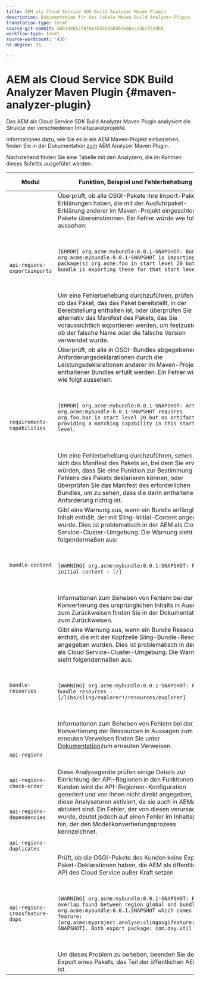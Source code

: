 ```yaml
---
title: AEM als Cloud Service SDK Build Analyzer Maven Plugin
description: Dokumentation für das lokale Maven Build Analyzer-Plugin
translation-type: tm+mt
source-git-commit: abb43865278f884555d1bb963686ccc561f319b5
workflow-type: tm+mt
source-wordcount: '436'
ht-degree: 3%

---
```



# AEM als Cloud Service SDK Build Analyzer Maven Plugin {#maven-analyzer-plugin}

Das AEM als Cloud Service SDK Build Analyzer Maven Plugin analysiert die Struktur der verschiedenen Inhaltspaketprojekte.

Informationen dazu, wie Sie es in ein AEM Maven-Projekt einbeziehen, finden Sie in der Dokumentation [zum](https://github.com/adobe/aemanalyser-maven-plugin/blob/main/aemanalyser-maven-plugin/README.md) AEM Analyzer Maven Plugin.

Nachstehend finden Sie eine Tabelle mit den Analyzern, die im Rahmen dieses Schritts ausgeführt werden. <!-- Note that some are executed in the local SDK, while others are only executed during the Cloud Manager pipeline deployment. -->

| Modul | Funktion, Beispiel und Fehlerbehebung | Lokales SDK | Cloud Manager |
|---|---|---|---|
| `api-regions-exportsimports` | Überprüft, ob alle OSGI-Pakete ihre Import-Paket-Erklärungen haben, die mit der Ausfuhrpaket-Erklärung anderer im Maven-Projekt eingeschlossener Pakete übereinstimmen. Ein Fehler würde wie folgt aussehen: <p> </p> `[ERROR] org.acme:mybundle:0.0.1-SNAPSHOT: Bundle org.acme:mybundle:0.0.1-SNAPSHOT is importing package(s) org.acme.foo in start level 20 but no bundle is exporting these for that start level.`<p> </p>Um eine Fehlerbehebung durchzuführen, prüfen Sie, ob das Paket, das das Paket bereitstellt, in der Bereitstellung enthalten ist, oder überprüfen Sie alternativ das Manifest des Pakets, das Sie voraussichtlich exportieren werden, um festzustellen, ob der falsche Name oder die falsche Version verwendet wurde. | Ja | Ja |
| `requirements-capabilities` | Überprüft, ob alle in OSGI-Bundles abgegebenen Anforderungsdeklarationen durch die Leistungsdeklarationen anderer im Maven-Projekt enthaltener Bundles erfüllt werden. Ein Fehler würde wie folgt aussehen: <p> </p> `[ERROR] org.acme:mybundle:0.0.1-SNAPSHOT: Artifact org.acme:mybundle:0.0.1-SNAPSHOT requires org.foo.bar in start level 20 but no artifact is providing a matching capability in this start level.`<p> </p> Um eine Fehlerbehebung durchzuführen, sehen Sie sich das Manifest des Pakets an, bei dem Sie erwarten würden, dass Sie eine Funktion zur Bestimmung des Fehlens des Pakets deklarieren können, oder überprüfen Sie das Manifest des erforderlichen Bundles, um zu sehen, dass die darin enthaltene Anforderung richtig ist. | Ja | Ja |
| `bundle-content` | Gibt eine Warnung aus, wenn ein Bundle anfänglichen Inhalt enthält, der mit Sling-Initial-Content angegeben wurde. Dies ist problematisch in der AEM als Cloud Service-Cluster-Umgebung. Die Warnung sieht folgendermaßen aus: <p> </p> `[WARNING] org.acme:mybundle:0.0.1-SNAPSHOT: Found initial content : [/]` <p> </p>Informationen zum Beheben von Fehlern bei der Konvertierung des ursprünglichen Inhalts in Aussagen zum Zurückweisen finden Sie in der Dokumentation zum Zurückweisen. | Ja | Ja |
| `bundle-resources` | Gibt eine Warnung aus, wenn ein Bundle Ressourcen enthält, die mit der Kopfzeile Sling-Bundle-Resources angegeben wurden. Dies ist problematisch in der AEM als Cloud Service-Cluster-Umgebung. Die Warnung sieht folgendermaßen aus:<p> </p> `[WARNING] org.acme:mybundle:0.0.1-SNAPSHOT: Found bundle resources : [/libs/sling/explorer!/resources/explorer]`<p> </p> Informationen zum Beheben von Fehlern bei der Konvertierung der Ressourcen in Aussagen zum erneuten Verweisen finden Sie unter [Dokumentation](https://experienceleague.adobe.com/docs/experience-manager-cloud-service/implementing/developing/aem-project-content-package-structure.html?lang=en#repo-init)zum erneuten Verweisen. | Ja | Ja |
| `api-regions`<p> </p>`api-regions-check-order`<p> </p>`api-regions-dependencies`<p> </p>`api-regions-duplicates` | Diese Analysegeräte prüfen einige Details zur Einrichtung der API-Regionen in den Funktionen. Für Kunden wird die API-Regionen-Konfiguration generiert und von ihnen nicht direkt angegeben, sind diese Analysatoren aktiviert, da sie auch in AEMaaCS aktiviert sind. Ein Fehler, der von diesen verursacht wurde, deutet jedoch auf einen Fehler im Inhaltspaket hin, der den Modellkonvertierungsprozess kennzeichnet. | Ja | Ja |
| `api-regions-crossfeature-dups` | Prüft, ob die OSGI-Pakete des Kunden keine Export-Paket-Deklarationen haben, die AEM als öffentliche API des Cloud Service außer Kraft setzen<p> </p>`[WARNING] org.acme:mybundle:0.0.1-SNAPSHOT: Package overlap found between region global and bundle org.acme:mybundle:0.0.1.SNAPSHOT which comes from feature: [org.acme:myproject.analyse:slingosgifeature:0.0.1-SNAPSHOT]. Both export package: com.day.util`<p> </p>Um dieses Problem zu beheben, beenden Sie den Export eines Pakets, das Teil der öffentlichen AEM API ist. | Ja | Ja |